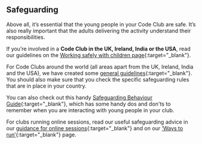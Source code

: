 
## Safeguarding

Above all, it’s essential that the young people in your Code Club are safe. It’s also really important that the adults delivering the activity understand their responsibilities.

If you’re involved in a **Code Club in the UK, Ireland, India or the USA**, read our guidelines on the [Working safely with children page](https://codeclub.org/en/working-with-children){:target="_blank"}.

For Code Clubs around the world (all areas apart from the UK, Ireland, India and the USA), we have created some [general guidelines](https://international.codeclub.org/start-a-club/working-with-children/){:target="_blank"}. You should also make sure that you check the specific safeguarding rules that are in place in your country.

You can also check out this handy [Safeguarding Behaviour Guide](https://s3-eu-west-1.amazonaws.com/downloads.codeclub.org.uk/CodeClubSafeguardingBehaviourGuide.pdf){:target="_blank"}, which has some handy dos and don'ts to remember when you are interacting with young people in your club.

For clubs running online sessions, read our useful safeguarding advice in our [guidance for online sessions](https://static.raspberrypi.org/files/clubs/Guidance_on_hosting_online_club_sessions.pdf){:target="_blank"} and on our [‘Ways to run’](https://codeclub.org/en/ways-to-run){:target="_blank"} page.  

